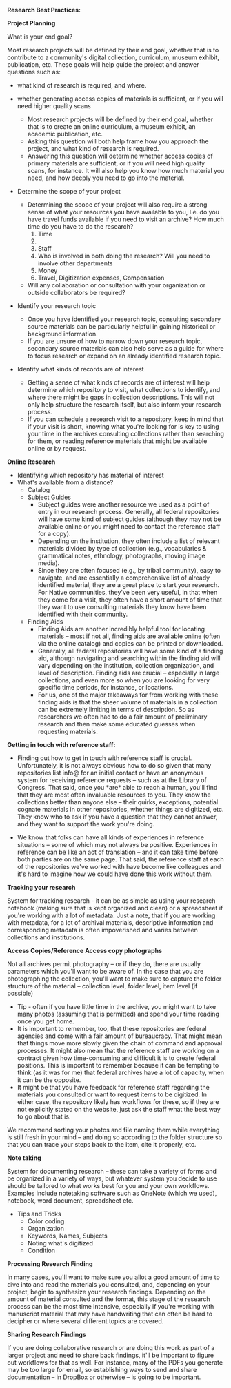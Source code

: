 **Research Best Practices:**

**Project Planning**

What is your end goal?

Most research projects will be defined by their end goal, whether that is to contribute to a community's digital collection, curriculum, museum exhibit, publication, etc. These goals will help guide the project and answer questions such as:

- what kind of research is required, and where.
- whether generating access copies of materials is sufficient, or if you will need higher quality scans

  - Most research projects will be defined by their end goal, whether that is to create an online curriculum, a museum exhibit, an academic publication, etc.
  - Asking this question will both help frame how you approach the project, and what kind of research is required.
  - Answering this question will determine whether access copies of primary materials are sufficient, or if you will need high quality scans, for instance. It will also help you know how much material you need, and how deeply you need to go into the material.

- Determine the scope of your project

  - Determining the scope of your project will also require a strong sense of what your resources you have available to you, I.e. do you have travel funds available if you need to visit an archive? How much time do you have to do the research?
    1. Time
      1.
    2. Staff
      1. Who is involved in both doing the research? Will you need to involve other departments
    3. Money
      1. Travel, Digitization expenses, Compensation
  - Will any collaboration or consultation with your organization or outside collaborators be required?

- Identify your research topic

  - Once you have identified your research topic, consulting secondary source materials can be particularly helpful in gaining historical or background information.
  - If you are unsure of how to narrow down your research topic, secondary source materials can also help serve as a guide for where to focus research or expand on an already identified research topic.

- Identify what kinds of records are of interest

  - Getting a sense of what kinds of records are of interest will help determine which repository to visit, what collections to identify, and where there might be gaps in collection descriptions. This will not only help structure the research itself, but also inform your research process.
  - If you can schedule a research visit to a repository, keep in mind that if your visit is short, knowing what you're looking for is key to using your time in the archives consulting collections rather than searching for them, or reading reference materials that might be available online or by request.

**Online Research**

- Identifying which repository has material of interest
- What's available from a distance?
  - Catalog
  - Subject Guides
    - Subject guides were another resource we used as a point of entry in our research process. Generally, all federal repositories will have some kind of subject guides (although they may not be available online or you might need to contact the reference staff for a copy).
    - Depending on the institution, they often include a list of relevant materials divided by type of collection (e.g., vocabularies & grammatical notes, ethnology, photographs, moving image media).
    - Since they are often focused (e.g., by tribal community), easy to navigate, and are essentially a comprehensive list of already identified material, they are a great place to start your research. For Native communities, they've been very useful, in that when they come for a visit, they often have a short amount of time that they want to use consulting materials they know have been identified with their community.
  - Finding Aids
    - Finding Aids are another incredibly helpful tool for locating materials – most if not all, finding aids are available online (often via the online catalog) and copies can be printed or downloaded.
    - Generally, all federal repositories will have some kind of a finding aid, although navigating and searching within the finding aid will vary depending on the institution, collection organization, and level of description. Finding aids are crucial – especially in large collections, and even more so when you are looking for very specific time periods, for instance, or locations.
    - For us, one of the major takeaways for from working with these finding aids is that the sheer volume of materials in a collection can be extremely limiting in terms of description. So as researchers we often had to do a fair amount of preliminary research and then make some educated guesses when requesting materials.

**Getting in touch with reference staff:**

- Finding out how to get in touch with reference staff is crucial. Unfortunately, it is not always obvious how to do so given that many repositories list info@ for an initial contact or have an anonymous system for receiving reference requests – such as at the Library of Congress. That said, once you \*are\* able to reach a human, you'll find that they are most often invaluable resources to you. They know the collections better than anyone else – their quirks, exceptions, potential cognate materials in other repositories, whether things are digitized, etc. They know who to ask if you have a question that they cannot answer, and they want to support the work you're doing.

- We know that folks can have all kinds of experiences in reference situations – some of which may not always be positive. Experiences in reference can be like an act of translation – and it can take time before both parties are on the same page. That said, the reference staff at each of the repositories we've worked with have become like colleagues and it's hard to imagine how we could have done this work without them.

**Tracking your research**

System for tracking research - it can be as simple as using your research notebook (making sure that is kept organized and clean) or a spreadsheet if you're working with a lot of metadata. Just a note, that if you are working with metadata, for a lot of archival materials, descriptive information and corresponding metadata is often impoverished and varies between collections and institutions.

**Access Copies/Reference Access copy photographs**

Not all archives permit photography – or if they do, there are usually parameters which you'll want to be aware of. In the case that you are photographing the collection, you'll want to make sure to capture the folder structure of the material – collection level, folder level, item level (if possible)

- Tip - often if you have little time in the archive, you might want to take many photos (assuming that is permitted) and spend your time reading once you get home.
- It is important to remember, too, that these repositories are federal agencies and come with a fair amount of bureaucracy. That might mean that things move more slowly given the chain of command and approval processes. It might also mean that the reference staff are working on a contract given how time-consuming and difficult it is to create federal positions. This is important to remember because it can be tempting to think (as it was for me) that federal archives have a lot of capacity, when it can be the opposite.
- It might be that you have feedback for reference staff regarding the materials you consulted or want to request items to be digitized. In either case, the repository likely has workflows for these, so if they are not explicitly stated on the website, just ask the staff what the best way to go about that is.

We recommend sorting your photos and file naming them while everything is still fresh in your mind – and doing so according to the folder structure so that you can trace your steps back to the item, cite it properly, etc.

**Note taking**

System for documenting research – these can take a variety of forms and be organized in a variety of ways, but whatever system you decide to use should be tailored to what works best for you and your own workflows. Examples include notetaking software such as OneNote (which we used), notebook, word document, spreadsheet etc.

- Tips and Tricks
  - Color coding
  - Organization
  - Keywords, Names, Subjects
  - Noting what's digitized
  - Condition

**Processing Research Finding**

In many cases, you'll want to make sure you allot a good amount of time to dive into and read the materials you consulted, and, depending on your project, begin to synthesize your research findings. Depending on the amount of material consulted and the format, this stage of the research process can be the most time intensive, especially if you're working with manuscript material that may have handwriting that can often be hard to decipher or where several different topics are covered.

**Sharing Research Findings**

If you are doing collaborative research or are doing this work as part of a larger project and need to share back findings, it'll be important to figure out workflows for that as well. For instance, many of the PDFs you generate may be too large for email, so establishing ways to send and share documentation – in DropBox or otherwise – is going to be important.
